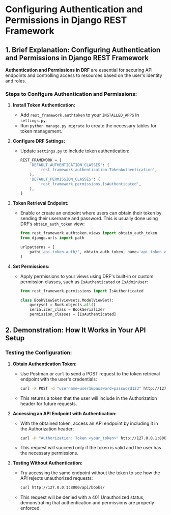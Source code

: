 # Configuring Authentication and Permissions in Django REST Framework

## 1. Brief Explanation: Configuring Authentication and Permissions in Django REST Framework

**Authentication and Permissions in DRF** are essential for securing API endpoints and controlling access to resources based on the user's identity and roles.

### Steps to Configure Authentication and Permissions:

1. **Install Token Authentication:**
   - Add `rest_framework.authtoken` to your `INSTALLED_APPS` in `settings.py`.
   - Run `python manage.py migrate` to create the necessary tables for token management.

2. **Configure DRF Settings:**
   - Update `settings.py` to include token authentication:

     ```python
     REST_FRAMEWORK = {
         'DEFAULT_AUTHENTICATION_CLASSES': (
             'rest_framework.authentication.TokenAuthentication',
         ),
         'DEFAULT_PERMISSION_CLASSES': (
             'rest_framework.permissions.IsAuthenticated',
         ),
     }
     ```

3. **Token Retrieval Endpoint:**
   - Enable or create an endpoint where users can obtain their token by sending their username and password. This is usually done using DRF’s `obtain_auth_token` view:

     ```python
     from rest_framework.authtoken.views import obtain_auth_token
     from django.urls import path

     urlpatterns = [
         path('api-token-auth/', obtain_auth_token, name='api_token_auth'),
     ]
     ```

4. **Set Permissions:**
   - Apply permissions to your views using DRF's built-in or custom permission classes, such as `IsAuthenticated` or `IsAdminUser`:

     ```python
     from rest_framework.permissions import IsAuthenticated

     class BookViewSet(viewsets.ModelViewSet):
         queryset = Book.objects.all()
         serializer_class = BookSerializer
         permission_classes = [IsAuthenticated]
     ```

## 2. Demonstration: How It Works in Your API Setup

### Testing the Configuration:

1. **Obtain Authentication Token:**
   - Use Postman or `curl` to send a POST request to the token retrieval endpoint with the user's credentials:

     ```zsh
     curl -X POST -d "username=user1&password=password123" http://127.0.0.1:8000/api-token-auth/
     ```

   - This returns a token that the user will include in the Authorization header for future requests.

2. **Accessing an API Endpoint with Authentication:**
   - With the obtained token, access an API endpoint by including it in the Authorization header:

     ```zsh
     curl -H "Authorization: Token <your_token>" http://127.0.0.1:8000/api/books/
     ```

   - This request will succeed only if the token is valid and the user has the necessary permissions.

3. **Testing Without Authentication:**
   - Try accessing the same endpoint without the token to see how the API rejects unauthorized requests:

     ```zsh
     curl http://127.0.0.1:8000/api/books/
     ```

   - This request will be denied with a 401 Unauthorized status, demonstrating that authentication and permissions are properly enforced.
